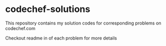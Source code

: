 # codechef-solutions
This repository contains my solution codes for corresponding problems on codechef.com

Checkout readme in of each problem for more details
